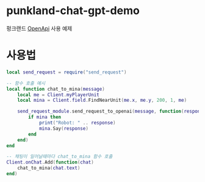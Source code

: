 # punkland-chat-gpt-demo
펑크랜드 [OpenApi](https://openai.com/product) 사용 예제
# 사용법

```lua
local send_request = require("send_request")
```

```lua
-- 함수 호출 예시
local function chat_to_mina(message)
    local me = Client.myPlayerUnit
    local mina = Client.field.FindNearUnit(me.x, me.y, 200, 1, me)

    send_request_module.send_request_to_openai(message, function(response)
        if mina then
            print("Robot: " .. response)
            mina.Say(response)
        end
    end)
end

-- 채팅이 일어날때마다 chat_to_mina 함수 호출
Client.onChat.Add(function(chat)
    chat_to_mina(chat.text)
end)
```
